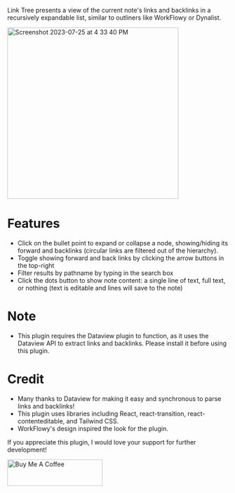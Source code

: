 Link Tree presents a view of the current note's links and backlinks in a recursively expandable list, similar to outliners like WorkFlowy or Dynalist. 

<img width="390" alt="Screenshot 2023-07-25 at 4 33 40 PM" src="https://github.com/joshuatazrein/obsidian-link-tree/assets/84872947/d9cc31e2-edc5-4f94-bfc7-a79a699d6151">

# Features
- Click on the bullet point to expand or collapse a node, showing/hiding its forward and backlinks (circular links are filtered out of the hierarchy).
- Toggle showing forward and back links by clicking the arrow buttons in the top-right
- Filter results by pathname by typing in the search box
- Click the dots button to show note content: a single line of text, full text, or nothing (text is editable and lines will save to the note)

# Note
- This plugin requires the Dataview plugin to function, as it uses the Dataview API to extract links and backlinks. Please install it before using this plugin.

# Credit
- Many thanks to Dataview for making it easy and synchronous to parse links and backlinks!
- This plugin uses libraries including React, react-transition, react-contenteditable, and Tailwind CSS.
- WorkFlowy's design inspired the look for the plugin.

If you appreciate this plugin, I would love your support for further development!

<a href="https://www.buymeacoffee.com/joshuatreinier" target="_blank"><img src="https://cdn.buymeacoffee.com/buttons/v2/default-blue.png" alt="Buy Me A Coffee" style="height: 60px !important;width: 217px !important;" ></a>


